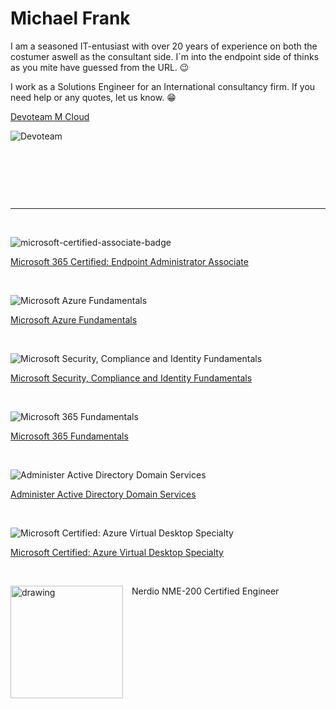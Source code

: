 # Michael Frank

I am a seasoned IT-entusiast with over 20 years of experience on both the costumer aswell as the consultant side.
I´m into the endpoint side of thinks as you mite have guessed from the URL. :wink:

I work as a Solutions Engineer for an International consultancy firm. If you need help or any quotes, let us know. :grin:

[Devoteam M Cloud](https://mcloud.devoteam.com)

![Devoteam](https://www.devoteam.com/wp-content/themes/lsac-devoteam/assets/images/logo-devoteam.svg)
<p>&nbsp;</p>
<p>&nbsp;</p>
<p>&nbsp;</p>

---
<p>&nbsp;</p>


![microsoft-certified-associate-badge](https://learn.microsoft.com/media/learn/certification/badges/microsoft-certified-associate-badge.svg)

[Microsoft 365 Certified: Endpoint Administrator Associate](https://learn.microsoft.com/api/credentials/share/en-us/MichaelFrank-1121/D89FAF69A2EBB02C?sharingId=4270B5EA980F422C)

<p>&nbsp;</p>

![Microsoft Azure Fundamentals](https://learn.microsoft.com/media/learn/certification/badges/microsoft-certified-fundamentals-badge.svg)

[Microsoft Azure Fundamentals](https://learn.microsoft.com/api/credentials/share/en-us/MichaelFrank-1121/4F7946D1557207F3?sharingId=4270B5EA980F422C)

<p>&nbsp;</p>

![Microsoft Security, Compliance and Identity Fundamentals](https://learn.microsoft.com/media/learn/certification/badges/microsoft-certified-fundamentals-badge.svg)

[Microsoft Security, Compliance and Identity Fundamentals](https://learn.microsoft.com/api/credentials/share/en-us/MichaelFrank-1121/4282690D7E36E61D?sharingId=4270B5EA980F422C)

<p>&nbsp;</p>

![Microsoft 365 Fundamentals](https://learn.microsoft.com/media/learn/certification/badges/microsoft-certified-fundamentals-badge.svg)

[Microsoft 365 Fundamentals](https://learn.microsoft.com/api/credentials/share/en-us/MichaelFrank-1121/6C6961A1F44126F1?sharingId=4270B5EA980F422C)

<p>&nbsp;</p>

![Administer Active Directory Domain Services](https://learn.microsoft.com/en-us/media/profile/zero-state-applied-skills.svg?branch=main)

[Administer Active Directory Domain Services](https://learn.microsoft.com/api/credentials/share/en-us/MichaelFrank-1121/E0A457BAF2568FD5?sharingId=4270B5EA980F422C)

<p>&nbsp;</p>

![Microsoft Certified: Azure Virtual Desktop Specialty](https://learn.microsoft.com/media/learn/certification/badges/microsoft-certified-specialty-badge.svg)

[Microsoft Certified: Azure Virtual Desktop Specialty](https://learn.microsoft.com/api/credentials/share/en-us/MichaelFrank-1121/2987140FB3EBDA20?sharingId=4270B5EA980F422C)

<p>&nbsp;</p>

<img src="https://getnerdio.com/wp-content/uploads/2023/10/nme-200.jpg" style="float: left; margin-right: 1em" alt="drawing" width="180"/>
Nerdio NME-200 Certified Engineer

<p>&nbsp;</p>
